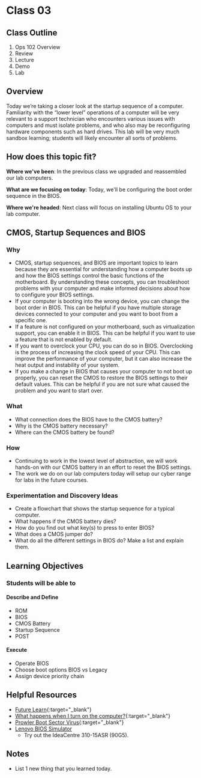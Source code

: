 # Class 03

## Class Outline

1. Ops 102 Overview
1. Review
1. Lecture
1. Demo
1. Lab 

## Overview

Today we’re taking a closer look at the startup sequence of a computer. Familiarity with the “lower level” operations of a computer will be very relevant to a support technician who encounters various issues with computers and must isolate problems, and who also may be reconfiguring hardware components such as hard drives. This lab will be very much sandbox learning; students will likely encounter all sorts of problems.

## How does this topic fit?

**Where we've been**:
In the previous class we upgraded and reassembled our lab computers.

**What are we focusing on today**:
Today, we'll be configuring the boot order sequence in the BIOS.

**Where we're headed**:
Next class will focus on installing Ubuntu OS to your lab computer.

## CMOS, Startup Sequences and BIOS

### Why
- CMOS, startup sequences, and BIOS are important topics to learn because they are essential for understanding how a computer boots up and how the BIOS settings control the basic functions of the motherboard. By understanding these concepts, you can troubleshoot problems with your computer and make informed decisions about how to configure your BIOS settings.
- If your computer is booting into the wrong device, you can change the boot order in BIOS. This can be helpful if you have multiple storage devices connected to your computer and you want to boot from a specific one.
- If a feature is not configured on your motherboard, such as virtualization support, you can enable it in BIOS. This can be helpful if you want to use a feature that is not enabled by default.
- If you want to overclock your CPU, you can do so in BIOS. Overclocking is the process of increasing the clock speed of your CPU. This can improve the performance of your computer, but it can also increase the heat output and instability of your system.
- If you make a change in BIOS that causes your computer to not boot up properly, you can reset the CMOS to restore the BIOS settings to their default values. This can be helpful if you are not sure what caused the problem and you want to start over.

### What
- What connection does the BIOS have to the CMOS battery?
- Why is the CMOS battery necessary?
- Where can the CMOS battery be found?

### How
- Continuing to work in the lowest level of abstraction, we will work hands-on with our CMOS battery in an effort to reset the BIOS settings.
- The work we do on our lab computers today will setup our cyber range for labs in the future courses.

### Experimentation and Discovery Ideas
- Create a flowchart that shows the startup sequence for a typical computer.
- What happens if the CMOS battery dies?
- How do you find out what key(s) to press to enter BIOS?
- What does a CMOS jumper do?
- What do all the different settings in BIOS do? Make a list and explain them.

## Learning Objectives

### Students will be able to

#### Describe and Define

- ROM
- BIOS
- CMOS Battery
- Startup Sequence
- POST

#### Execute

- Operate BIOS
- Choose boot options BIOS vs Legacy
- Assign device priority chain

## Helpful Resources

- [Future Learn](https://www.futurelearn.com/courses/computer-systems/0/steps/53497){:target="_blank"}
- [What happens when I turn on the computer?](https://www.geeksforgeeks.org/what-happens-when-we-turn-on-computer/){:target="_blank"}
- [Prowler Boot Sector Virus](https://www.youtube.com/watch?v=fSL4J0zhMcY){:target="_blank"}
- [Lenovo BIOS Simulator](https://support.lenovo.com/us/en/solutions/HT502745)
  - Try out the IdeaCentre 310-15ASR (90G5).

## Notes

- List 1 new thing that you learned today.